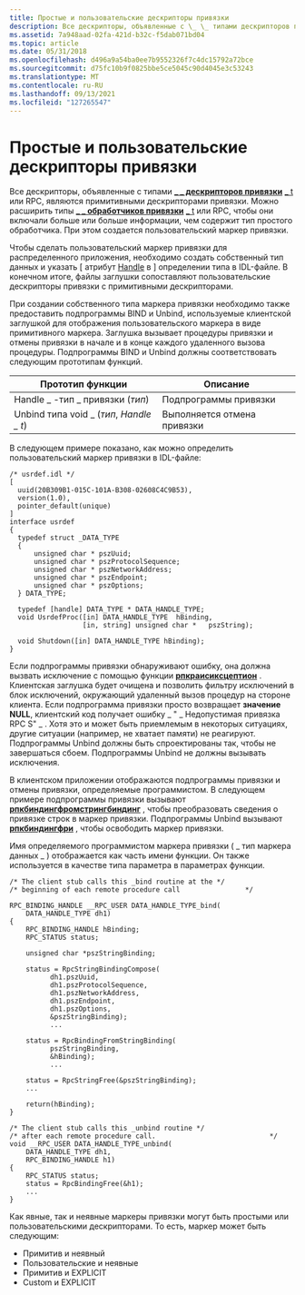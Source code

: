 ```yaml
---
title: Простые и пользовательские дескрипторы привязки
description: Все дескрипторы, объявленные с \_ \_ типами дескрипторов привязки t или RPC \_ , являются примитивными дескрипторами привязки.
ms.assetid: 7a948aad-02fa-421d-b32c-f5dab071bd04
ms.topic: article
ms.date: 05/31/2018
ms.openlocfilehash: d496a9a54ba0ee7b9552326f7c4dc15792a72bce
ms.sourcegitcommit: d75fc10b9f0825bbe5ce5045c90d4045e3c53243
ms.translationtype: MT
ms.contentlocale: ru-RU
ms.lasthandoff: 09/13/2021
ms.locfileid: "127265547"
---
```

# <a name="primitive-and-custom-binding-handles"></a>Простые и пользовательские дескрипторы привязки

Все дескрипторы, объявленные с типами [**\_ \_ дескрипторов привязки**](rpc-binding-handle.md) [ \_ t](/windows/desktop/Midl/handle-t) или RPC, являются примитивными дескрипторами привязки. Можно расширить типы [**\_ \_ обработчиков привязки**](rpc-binding-handle.md) [ \_ t](/windows/desktop/Midl/handle-t) или RPC, чтобы они включали больше или больше информации, чем содержит тип простого обработчика. При этом создается пользовательский маркер привязки.

Чтобы сделать пользовательский маркер привязки для распределенного приложения, необходимо создать собственный тип данных и указать \[ атрибут [Handle](/windows/desktop/Midl/handle) в \] определении типа в IDL-файле. В конечном итоге, файлы заглушки сопоставляют пользовательские дескрипторы привязки с примитивными дескрипторами.

При создании собственного типа маркера привязки необходимо также предоставить подпрограммы BIND и Unbind, используемые клиентской заглушкой для отображения пользовательского маркера в виде примитивного маркера. Заглушка вызывает процедуры привязки и отмены привязки в начале и в конце каждого удаленного вызова процедуры. Подпрограммы BIND и Unbind должны соответствовать следующим прототипам функций.



| Прототип функции                     | Описание       |
|----------------------------------------|-------------------|
| Handle \_ -тип \_ привязки (*тип*)           | Подпрограммы привязки   |
| Unbind типа void \_ (*тип*, *Handle \_ t*) | Выполняется отмена привязки |



 

В следующем примере показано, как можно определить пользовательский маркер привязки в IDL-файле:

``` syntax
/* usrdef.idl */
[
  uuid(20B309B1-015C-101A-B308-02608C4C9B53),
  version(1.0),
  pointer_default(unique)
]
interface usrdef
{
  typedef struct _DATA_TYPE 
  {
      unsigned char * pszUuid;
      unsigned char * pszProtocolSequence;
      unsigned char * pszNetworkAddress;
      unsigned char * pszEndpoint;
      unsigned char * pszOptions;
  } DATA_TYPE;
 
  typedef [handle] DATA_TYPE * DATA_HANDLE_TYPE;
  void UsrdefProc([in] DATA_HANDLE_TYPE  hBinding,
                  [in, string] unsigned char *   pszString);
 
  void Shutdown([in] DATA_HANDLE_TYPE hBinding);
}
```

Если подпрограммы привязки обнаруживают ошибку, она должна вызвать исключение с помощью функции [**рпкраисиксцептион**](/windows/desktop/api/Rpcdce/nf-rpcdce-rpcraiseexception) . Клиентская заглушка будет очищена и позволить фильтру исключений в блок исключений, окружающий удаленный вызов процедур на стороне клиента. Если подпрограмма привязки просто возвращает **значение NULL**, клиентский код получает ошибку \_ " \_ Недопустимая привязка RPC S" \_ . Хотя это и может быть приемлемым в некоторых ситуациях, другие ситуации (например, не хватает памяти) не реагируют. Подпрограммы Unbind должны быть спроектированы так, чтобы не завершаться сбоем. Подпрограммы Unbind не должны вызывать исключения.

В клиентском приложении отображаются подпрограммы привязки и отмены привязки, определяемые программистом. В следующем примере подпрограммы привязки вызывают [**рпкбиндингфромстрингбиндинг**](/windows/desktop/api/Rpcdce/nf-rpcdce-rpcbindingfromstringbinding) , чтобы преобразовать сведения о привязке строк в маркер привязки. Подпрограммы Unbind вызывают [**рпкбиндингфри**](/windows/desktop/api/Rpcdce/nf-rpcdce-rpcbindingfree) , чтобы освободить маркер привязки.

Имя определяемого программистом маркера привязки ( \_ тип маркера данных \_ ) отображается как часть имени функции. Он также используется в качестве типа параметра в параметрах функции.

``` syntax
/* The client stub calls this _bind routine at the */
/* beginning of each remote procedure call                */
 
RPC_BINDING_HANDLE __RPC_USER DATA_HANDLE_TYPE_bind(
    DATA_HANDLE_TYPE dh1)
{
    RPC_BINDING_HANDLE hBinding;
    RPC_STATUS status;
 
    unsigned char *pszStringBinding;
 
    status = RpcStringBindingCompose(
          dh1.pszUuid,
          dh1.pszProtocolSequence,
          dh1.pszNetworkAddress,
          dh1.pszEndpoint,
          dh1.pszOptions,
          &pszStringBinding);
          ...
 
    status = RpcBindingFromStringBinding(
          pszStringBinding,
          &hBinding);
          ...
 
    status = RpcStringFree(&pszStringBinding); 
    ...
 
    return(hBinding);
}
 
/* The client stub calls this _unbind routine */
/* after each remote procedure call.                            */
void __RPC_USER DATA_HANDLE_TYPE_unbind(
    DATA_HANDLE_TYPE dh1, 
    RPC_BINDING_HANDLE h1)
{
    RPC_STATUS status;
    status = RpcBindingFree(&h1); 
    ...
}
```

Как явные, так и неявные маркеры привязки могут быть простыми или пользовательскими дескрипторами. То есть, маркер может быть следующим:

-   Примитив и неявный
-   Пользовательские и неявные
-   Примитив и EXPLICIT
-   Custom и EXPLICIT

 

 